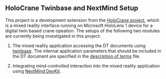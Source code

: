 ## HoloCrane Twinbase and NextMind Setup


This project is a development extension from the [HoloCrane project](https://github.com/Plan-T42/HoloCrane), which is a mixed reality interface running on Microsoft HoloLens 1 device for a digital twin based crane opeation.
The setups of the following two modules are currently being investigated in this project: 
 
1. The mixed reality application accessing the DT documents using [twinbase](https://github.com/twinbase/twinbase). The internal application parameters that should be included in the DT document are specified in the [description of terms](https://github.com/Plan-T42/HoloCrane-V1_setup-with-twinbase-and-NextMind/blob/master/Descriptions%20of%20terms.md) file.

2. Integrating mind-controlled interaction into the mixed reality application using [NextMind DevKit](https://www.next-mind.com/documentation).
